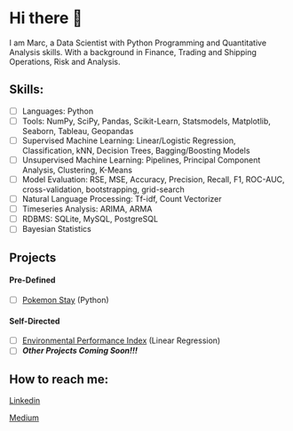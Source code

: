 # Hi there 👋

I am Marc, a Data Scientist with Python Programming and Quantitative Analysis skills. With a background in Finance, Trading and Shipping Operations, Risk and Analysis.

## Skills:
- [ ] Languages: Python
- [ ] Tools: NumPy, SciPy, Pandas, Scikit-Learn, Statsmodels, Matplotlib, Seaborn, Tableau, Geopandas
- [ ] Supervised Machine Learning: Linear/Logistic Regression, Classification, kNN, Decision Trees, Bagging/Boosting Models
- [ ] Unsupervised Machine Learning: Pipelines, Principal Component Analysis, Clustering, K-Means
- [ ] Model Evaluation: RSE, MSE, Accuracy, Precision, Recall, F1, ROC-AUC, cross-validation, bootstrapping, grid-search
- [ ] Natural Language Processing: Tf-idf, Count Vectorizer
- [ ] Timeseries Analysis: ARIMA, ARMA
- [ ] RDBMS: SQLite, MySQL, PostgreSQL
- [ ] Bayesian Statistics

## Projects

#### Pre-Defined

- [ ] [Pokemon Stay](https://github.com/Marc-Lodge/Pokemon_Stay) (Python)

#### Self-Directed

- [ ] [Environmental Performance Index](https://github.com/Marc-Lodge/Environmental_Performance_Index) (Linear Regression)
- [ ] ***Other Projects Coming Soon!!!***

## How to reach me:
[Linkedin](www.linkedin.com/in/marc-lodge)

[Medium](https://medium.com/@marclodge)

<!--
**Lodgimus/Lodgimus** is a ✨ _special_ ✨ repository because its `README.md` (this file) appears on your GitHub profile.

Here are some ideas to get you started:

- 🔭 I’m currently working on ...
- 🌱 I’m currently learning ...
- 👯 I’m looking to collaborate on ...
- 🤔 I’m looking for help with ...
- 💬 Ask me about ...
- 📫 How to reach me: ...
- 😄 Pronouns: ...
- ⚡ Fun fact: ...
-->
